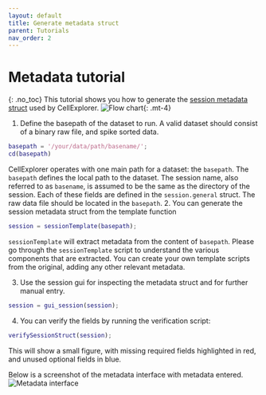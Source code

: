 ```yaml
---
layout: default
title: Generate metadata struct
parent: Tutorials
nav_order: 2
---
```

# Metadata tutorial
{: .no_toc}
This tutorial shows you how to generate the [session metadata struct](https://cellexplorer.org/datastructure/data-structure-and-format/#session-metadata) used by CellExplorer. 
![Flow chart](https://buzsakilab.com/wp/wp-content/uploads/2020/05/Flowcharts_Metadata.png){: .mt-4}

1. Define the basepath of the dataset to run. A valid dataset should consist of a binary raw file, and spike sorted data. 
```m
basepath = '/your/data/path/basename/';
cd(basepath)
```
CellExplorer operates with one main path for a dataset: the `basepath`. The `basepath` defines the local path to the dataset. The session name, also referred to as `basename`, is assumed to be the same as the directory of the session. Each of these fields are defined in the `session.general` struct. The raw data file should be located in the `basepath`. 
2. You can generate the session metadata struct from the template function
```m
session = sessionTemplate(basepath);
```
`sessionTemplate` will extract metadata from the content of `basepath`. Please go through the `sessionTemplate` script to understand the various components that are extracted. You can create your own template scripts from the original, adding any other relevant metadata. 

3. Use the session gui for inspecting the metadata struct and for further manual entry.
```m
session = gui_session(session);
```
4. You can verify the fields by running the verification script:
```m
verifySessionStruct(session);
```
This will show a small figure, with missing required fields highlighted in red, and unused optional fields in blue.

Below is a screenshot of the metadata interface with metadata entered.
![Metadata interface](https://buzsakilab.com/wp/wp-content/uploads/2021/03/gui_session_general.png)
